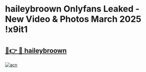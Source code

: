 # haileybroown Onlyfans Leaked - New Video & Photos March 2025 !x9it1

# <h2><a href="https://6n27ft.iuczelnia.edu.pl?title=haileybroown&ref=x9it1">🔗👉 🔴 haileybroown</a></h2>

[![acn](https://github.com/user-attachments/assets/0f9c940e-d8b0-45ae-aac7-cd30a18b3e1c)](https://6n27ft.iuczelnia.edu.pl?title=haileybroown&ref=x9it1)

